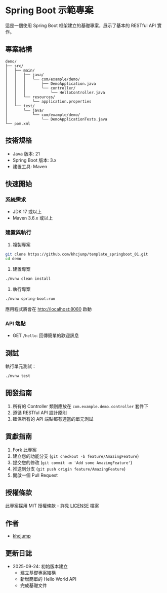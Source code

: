 # Spring Boot 示範專案

這是一個使用 Spring Boot 框架建立的基礎專案，展示了基本的 RESTful API 實作。

## 專案結構

```tree
demo/
├── src/
│   ├── main/
│   │   ├── java/
│   │   │   └── com/example/demo/
│   │   │       ├── DemoApplication.java
│   │   │       └── controller/
│   │   │           └── HelloController.java
│   │   └── resources/
│   │       └── application.properties
│   └── test/
│       └── java/
│           └── com/example/demo/
│               └── DemoApplicationTests.java
└── pom.xml
```

## 技術規格

- Java 版本: 21
- Spring Boot 版本: 3.x
- 建置工具: Maven

## 快速開始

### 系統需求

- JDK 17 或以上
- Maven 3.6.x 或以上

### 建置與執行

1. 複製專案

```bash
git clone https://github.com/khcjump/template_springboot_01.git
cd demo
```

1. 建置專案

```bash
./mvnw clean install
```

1. 執行專案

```bash
./mvnw spring-boot:run
```

應用程式將會在 [http://localhost:8080](http://localhost:8080) 啟動

### API 端點

- GET `/hello`: 回傳簡單的歡迎訊息

## 測試

執行單元測試：

```bash
./mvnw test
```

## 開發指南

1. 所有的 Controller 類別應放在 `com.example.demo.controller` 套件下
2. 遵循 RESTful API 設計原則
3. 確保所有的 API 端點都有適當的單元測試

## 貢獻指南

1. Fork 此專案
2. 建立您的功能分支 (`git checkout -b feature/AmazingFeature`)
3. 提交您的修改 (`git commit -m 'Add some AmazingFeature'`)
4. 推送到分支 (`git push origin feature/AmazingFeature`)
5. 開啟一個 Pull Request

## 授權條款

此專案採用 MIT 授權條款 - 詳見 [LICENSE](LICENSE) 檔案

## 作者

- [khcjump](https://github.com/khcjump)

## 更新日誌

- 2025-09-24: 初始版本建立
  - 建立基礎專案結構
  - 新增簡單的 Hello World API
  - 完成基礎文件
